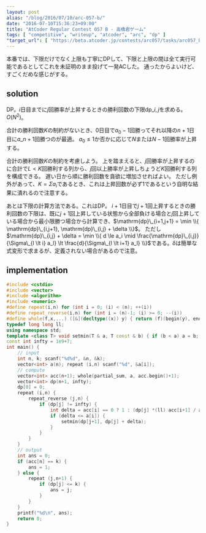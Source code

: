 ```yaml
---
layout: post
alias: "/blog/2016/07/10/arc-057-b/"
date: "2016-07-10T15:36:23+09:00"
title: "AtCoder Regular Contest 057 B - 高橋君ゲーム"
tags: [ "competitive", "writeup", "atcoder", "arc", "dp" ]
"target_url": [ "https://beta.atcoder.jp/contests/arc057/tasks/arc057_b" ]
---
```


本番では、下限だけでなく上限も丁寧にDPして、下限と上限の間は全て実行可能であるとしてこれを未証明のまま投げて一発ACした。
通ったからよいけど、すごくだめな感じがする。

## solution

DP。$i$日目までに$j$回勝率が上昇するときの勝利回数の下限$\mathrm{dp}\_{i,j}$を求める。$O(N^2)$。

合計の勝利回数$K$の制約がないとき、$0$日目で$a_0 - 1$回勝ってそれ以降の$n+1$日目に$a\_{n+1}$回勝つのが最適。
$a_0 \le 1$か否かに応じて$N$または$N-1$回勝率が上昇する。

合計の勝利回数$K$の制約を考慮しよう。
上を踏まえると、$j$回勝率が上昇するのに合計で$L \lt K$回勝利する列から、$j$回以上勝率が上昇しちょうど$K$回勝利する列を構成できる。
遅い日から順に勝利回数を貪欲に増加させればよい。
ただし例外があって、$K = \Sigma a_i$であるとき、これは上昇回数が必ず$1$であるという自明な結果に潰れるので注意する。

あとは下限の計算方法である。これはDP。
$i+1$日目で$j+1$回上昇するときの勝利回数の下限は、既に$j+1$回上昇している状態から全部負ける場合と$j$回上昇している場合から最小限勝つ場合から計算でき、$\mathrm{dp}\_{i+1,j+1} = \min \\{ \mathrm{dp}\_{i,j+1}, \mathrm{dp}\_{i,j} + \delta \\}$。
ただし$\mathrm{dp}\_{i,j} + \delta = \min \\{ d \le a_i \mid \frac{\mathrm{dp}\_{i,j}}{\Sigma\_{l \lt i} a_l} \lt \frac{d}{\Sigma\_{l \lt i+1} a_l} \\}$である。$\delta$は簡単な式変形で求まるが、定義されない場合があるので注意。

## implementation

``` c++
#include <cstdio>
#include <vector>
#include <algorithm>
#include <numeric>
#define repeat(i,n) for (int i = 0; (i) < (n); ++(i))
#define repeat_reverse(i,n) for (int i = (n)-1; (i) >= 0; --(i))
#define whole(f,x,...) ([&](decltype((x)) y) { return (f)(begin(y), end(y), ## __VA_ARGS__); })(x)
typedef long long ll;
using namespace std;
template <class T> void setmin(T & a, T const & b) { if (b < a) a = b; }
const int infty = 1e9+7;
int main() {
    // input
    int n, k; scanf("%d%d", &n, &k);
    vector<int> a(n); repeat (i,n) scanf("%d", &a[i]);
    // compute
    vector<int> acc(n+1); whole(partial_sum, a, acc.begin()+1);
    vector<int> dp(n+1, infty);
    dp[0] = 0;
    repeat (i,n) {
        repeat_reverse (j,n) {
            if (dp[j] != infty) {
                int delta = acc[i] == 0 ? 1 : (dp[j] *(ll) acc[i+1] / acc[i] + 1 - dp[j]);
                if (delta <= a[i]) {
                    setmin(dp[j+1], dp[j] + delta);
                }
            }
        }
    }
    // output
    int ans = 0;
    if (acc[n] == k) {
        ans = 1;
    } else {
        repeat (j,n+1) {
            if (dp[j] <= k) {
                ans = j;
            }
        }
    }
    printf("%d\n", ans);
    return 0;
}
```
